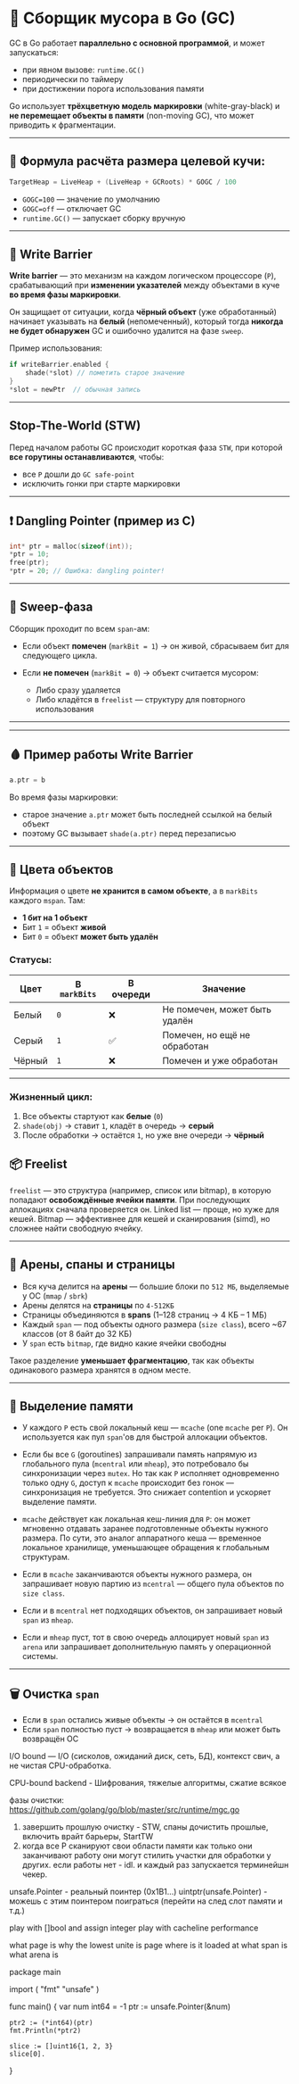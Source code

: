 # 🔄 Сборщик мусора в Go (GC)

GC в Go работает **параллельно с основной программой**, и может запускаться:

- при явном вызове: `runtime.GC()`
- периодически по таймеру
- при достижении порога использования памяти

Go использует **трёхцветную модель маркировки** (white-gray-black) и **не перемещает объекты в памяти** (non-moving GC), что может приводить к фрагментации.

---

## 📏 Формула расчёта размера целевой кучи:

```go
TargetHeap = LiveHeap + (LiveHeap + GCRoots) * GOGC / 100
```

- `GOGC=100` — значение по умолчанию
- `GOGC=off` — отключает GC
- `runtime.GC()` — запускает сборку вручную

---

## 🧱 Write Barrier

**Write barrier** — это механизм на каждом логическом процессоре (`P`), срабатывающий при **изменении указателей** между объектами в куче **во время фазы маркировки**.

Он защищает от ситуации, когда **чёрный объект** (уже обработанный) начинает указывать на **белый** (непомеченный), который тогда **никогда не будет обнаружен** GC и ошибочно удалится на фазе `sweep`.

Пример использования:

```go
if writeBarrier.enabled {
    shade(*slot) // пометить старое значение
}
*slot = newPtr  // обычная запись
```

---

## Stop-The-World (STW)

Перед началом работы GC происходит короткая фаза `STW`, при которой **все горутины останавливаются**, чтобы:

- все `P` дошли до `GC safe-point`
- исключить гонки при старте маркировки

---

## ❗ Dangling Pointer (пример из C)

```c
int* ptr = malloc(sizeof(int));
*ptr = 10;
free(ptr);
*ptr = 20; // Ошибка: dangling pointer!
```

---

## 🧹 Sweep-фаза

Сборщик проходит по всем `span`-ам:

- Если объект **помечен** (`markBit = 1`) → он живой, сбрасываем бит для следующего цикла.
- Если **не помечен** (`markBit = 0`) → объект считается мусором:

  - Либо сразу удаляется
  - Либо кладётся в `freelist` — структуру для повторного использования

---

---

## 🩸 Пример работы Write Barrier

```go
a.ptr = b
```

Во время фазы маркировки:

- старое значение `a.ptr` может быть последней ссылкой на белый объект
- поэтому GC вызывает `shade(a.ptr)` перед перезаписью

---

## 🎨 Цвета объектов

Информация о цвете **не хранится в самом объекте**, а в `markBits` каждого `mspan`. Там:

- **1 бит на 1 объект**
- Бит `1` = объект **живой**
- Бит `0` = объект **может быть удалён**

### Статусы:

| Цвет   | В `markBits` | В очереди | Значение                      |
| ------ | ------------ | --------- | ----------------------------- |
| Белый  | `0`          | ❌        | Не помечен, может быть удалён |
| Серый  | `1`          | ✅        | Помечен, но ещё не обработан  |
| Чёрный | `1`          | ❌        | Помечен и уже обработан       |

---

### Жизненный цикл:

1. Все объекты стартуют как **белые** (`0`)
2. `shade(obj)` → ставит `1`, кладёт в очередь → **серый**
3. После обработки → остаётся `1`, но уже вне очереди → **чёрный**

## 📦 Freelist

`freelist` — это структура (например, список или bitmap), в которую попадают **освобождённые ячейки памяти**. При последующих аллокациях сначала проверяется он.
Linked list — проще, но хуже для кешей.
Bitmap — эффективнее для кешей и сканирования (simd), но сложнее найти свободную ячейку.

---

## 🧱 Арены, спаны и страницы

- Вся куча делится на **арены** — большие блоки по `512 МБ`, выделяемые у ОС (`mmap` / `sbrk`)
- Арены делятся на **страницы** по `4-512КБ`
- Страницы объединяются в **spans** (1–128 страниц → 4 КБ – 1 МБ)
- Каждый `span` — под объекты одного размера (`size class`), всего \~67 классов (от 8 байт до 32 КБ)
- У `span` есть `bitmap`, где видно какие ячейки свободны

Такое разделение **уменьшает фрагментацию**, так как объекты одинакового размера хранятся в одном месте.

---

## 🧠 Выделение памяти

- У каждого `P` есть свой локальный кеш — `mcache` (one `mcache` per `P`). Он используется как пул `span`'ов для быстрой аллокации объектов.

- Если бы все `G` (goroutines) запрашивали память напрямую из глобального пула (`mcentral` или `mheap`), это потребовало бы синхронизации через `mutex`. Но так как `P` исполняет одновременно только одну `G`, доступ к `mcache` происходит без гонок — синхронизация не требуется. Это снижает contention и ускоряет выделение памяти.

- `mcache` действует как локальная кеш-линия для `P`: он может мгновенно отдавать заранее подготовленные объекты нужного размера. По сути, это аналог аппаратного кеша — временное локальное хранилище, уменьшающее обращения к глобальным структурам.

- Если в `mcache` заканчиваются объекты нужного размера, он запрашивает новую партию из `mcentral` — общего пула объектов по `size class`.

- Если и в `mcentral` нет подходящих объектов, он запрашивает новый `span` из `mheap`.

- Если и `mheap` пуст, тот в свою очередь аллоцирует новый `span` из `arena` или запрашивает дополнительную память у операционной системы.

---

## 🗑 Очистка `span`

- Если в `span` остались живые объекты → он остаётся в `mcentral`
- Если `span` полностью пуст → возвращается в `mheap` или может быть возвращён ОС

I/O bound — I/O (сисколов, ожиданий диск, сеть, БД), контекст свич, а не чистая CPU-обработка.

CPU-bound backend - Шифрования, тяжелые алгоритмы, сжатие всякое

фазы очистки:
https://github.com/golang/go/blob/master/src/runtime/mgc.go

1. завершить прошлую очистку - STW, спаны дочистить прошлые, включить врайт барьеры, StartTW
2. когда все P сканируют свои области памяти как только они заканчивают работу они могут стилить участки для обработки у других. если работы нет - idl. и каждый раз запускается терминейшн чекер.

unsafe.Pointer - реальный поинтер (0x1B1...)
uintptr(unsafe.Pointer) - можешь с этим поинтером поиграться (перейти на след слот памяти и т.д.)

play with []bool and assign integer
play with cacheline performance

what page is
why the lowest unite is page
where is it loaded at
what span is
what arena is

package main

import (
"fmt"
"unsafe"
)

func main() {
var num int64 = -1
ptr := unsafe.Pointer(&num)

    ptr2 := (*int64)(ptr)
    fmt.Println(*ptr2)

    slice := []uint16{1, 2, 3}
    slice[0].

}
